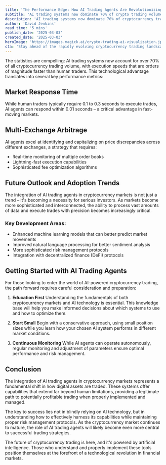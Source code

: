 ```yaml
---
title: 'The Performance Edge: How AI Trading Agents Are Revolutionizing Cryptocurrency Markets'
subtitle: 'AI trading systems now dominate 70% of crypto trading volume with superior execution speed'
description: 'AI trading systems now dominate 70% of cryptocurrency trading volume, executing trades up to 30x faster than humans. Learn how these AI agents are revolutionizing crypto markets through superior performance in areas like multi-exchange arbitrage and market response time.'
author: 'David Jenkins'
read_time: '5 mins'
publish_date: '2025-03-03'
created_date: '2025-03-03'
heroImage: 'https://images.magick.ai/crypto-trading-ai-visualization.jpg'
cta: 'Stay ahead of the rapidly evolving cryptocurrency trading landscape. Follow us on LinkedIn for the latest insights on AI trading technologies and market developments.'
---
```


The statistics are compelling: AI trading systems now account for over 70% of all cryptocurrency trading volume, with execution speeds that are orders of magnitude faster than human traders. This technological advantage translates into several key performance metrics:

## Market Response Time

While human traders typically require 0.1 to 0.3 seconds to execute trades, AI agents can respond within 0.01 seconds – a critical advantage in fast-moving markets.

## Multi-Exchange Arbitrage

AI agents excel at identifying and capitalizing on price discrepancies across different exchanges, a strategy that requires:
- Real-time monitoring of multiple order books
- Lightning-fast execution capabilities
- Sophisticated fee optimization algorithms

## Future Outlook and Adoption Trends

The integration of AI trading agents in cryptocurrency markets is not just a trend – it's becoming a necessity for serious investors. As markets become more sophisticated and interconnected, the ability to process vast amounts of data and execute trades with precision becomes increasingly critical.

### Key Development Areas:
- Enhanced machine learning models that can better predict market movements
- Improved natural language processing for better sentiment analysis
- More sophisticated risk management protocols
- Integration with decentralized finance (DeFi) protocols

## Getting Started with AI Trading Agents

For those looking to enter the world of AI-powered cryptocurrency trading, the path forward requires careful consideration and preparation:

1. **Education First**
   Understanding the fundamentals of both cryptocurrency markets and AI technology is essential. This knowledge base will help you make informed decisions about which systems to use and how to optimize them.

2. **Start Small**
   Begin with a conservative approach, using small position sizes while you learn how your chosen AI system performs in different market conditions.

3. **Continuous Monitoring**
   While AI agents can operate autonomously, regular monitoring and adjustment of parameters ensure optimal performance and risk management.

## Conclusion

The integration of AI trading agents in cryptocurrency markets represents a fundamental shift in how digital assets are traded. These systems offer capabilities that extend far beyond human limitations, providing a legitimate path to potentially profitable trading when properly implemented and managed.

The key to success lies not in blindly relying on AI technology, but in understanding how to effectively harness its capabilities while maintaining proper risk management protocols. As the cryptocurrency market continues to mature, the role of AI trading agents will likely become even more central to successful trading strategies.

The future of cryptocurrency trading is here, and it's powered by artificial intelligence. Those who understand and properly implement these tools position themselves at the forefront of a technological revolution in financial markets.